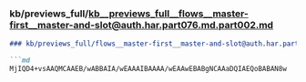 ### kb/previews_full/kb__previews_full__flows__master-first__master-and-slot@auth.har.part076.md.part002.md

```md
### kb/previews_full/flows__master-first__master-and-slot@auth.har.part076.md (part 002)

```md
MjIQD4+vsAAQMCAAEB/wABBAIA/wEAAAIBAAAA/wEAAwEBABgNCAAaDQIAEQoBABAN8w
```

```

```
